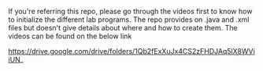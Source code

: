 If you're referring this repo, please go through the videos first to know how to initialize the different lab programs. The repo provides on .java and .xml files but doesn't give details about where and how to create them.
The videos can be found on the below link

https://drive.google.com/drive/folders/1Qb2fExXuJx4CS2zFHDJAq5lX8WViiUN_
